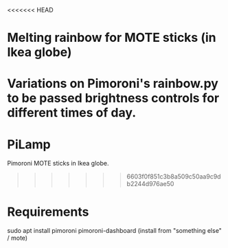 <<<<<<< HEAD
# Melting rainbow for MOTE sticks (in Ikea globe)

Variations on Pimoroni's rainbow.py
to be passed brightness controls for different times of day.
=======
# PiLamp
Pimoroni MOTE sticks in Ikea globe.
>>>>>>> 6603f0f851c3b8a509c50aa9c9db2244d976ae50

# Requirements
sudo apt install pimoroni
pimoroni-dashboard
(install from "something else" / mote)
